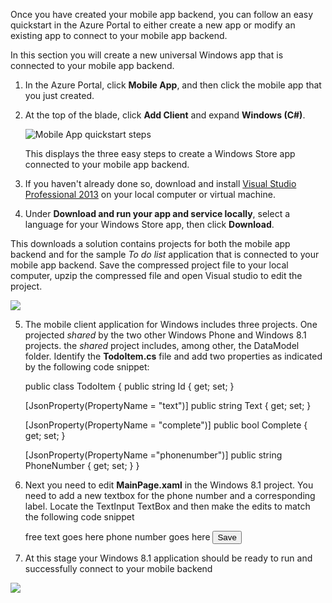 Once you have created your mobile app backend, you can follow an easy quickstart in the Azure Portal to either create a new app or modify an existing app to connect to your mobile app backend.

In this section you will create a new universal Windows app that is connected to your mobile app backend.

1. In the Azure Portal, click **Mobile App**, and then click the mobile app that you just created.

2. At the top of the blade, click **Add Client** and expand **Windows (C#)**.

   ![Mobile App quickstart steps](../images/01-01-01-AppServiceHOL/windows-quickstart.png)

   This displays the three easy steps to create a Windows Store app connected to your mobile app backend.

3. If you haven't already done so, download and install <a href="https://go.microsoft.com/fwLink/p/?LinkID=257546" target="_blank">Visual Studio Professional 2013</a> on your local computer or virtual machine.

4. Under **Download and run your app and service locally**, select a language for your Windows Store app, then click **Download**.

This downloads a solution contains projects for both the mobile app backend and for the sample _To do list_ application that is connected to your mobile app backend. Save the compressed project file to your local computer, upzip the compressed file and open Visual studio to edit the project. 

  ![](../images/01-01-01-AppServiceHOL/mobile-client-vs-projectview.png)

5. The mobile client application for Windows includes three projects. One projected *shared* by the two other Windows Phone and Windows 8.1 projects. the *shared* project includes, among other, the DataModel folder. Identify the **TodoItem.cs** file and add two properties as indicated by the following code snippet:

    public class TodoItem
    {
    public string Id { get; set; }
    
    [JsonProperty(PropertyName = "text")]
    public string Text { get; set; }
    
    [JsonProperty(PropertyName = "complete")]
    public bool Complete { get; set; }
    
    [JsonProperty(PropertyName ="phonenumber")]
    public string PhoneNumber { get; set; }
    }

6. Next you need to edit **MainPage.xaml** in the Windows 8.1 project. You need to add a new textbox for the phone number and a corresponding label. Locate the TextInput TextBox and then make the edits to match the following code snippet 

    <StackPanel Orientation="Vertical" Margin="72,0,0,0">
    	<TextBlock>free text goes here</TextBlock>
    	<TextBox Name="TextInput" Margin="5" MinWidth="300"></TextBox>
    	<TextBlock>phone number goes here</TextBlock>
    	<TextBox Name="PhoneInput" Margin="5" MinWidth="300"></TextBox>	
    	<Button Name="ButtonSave" Click="ButtonSave_Click" IsEnabled="False">Save</Button>
    </StackPanel>

7. At this stage your Windows 8.1 application should be ready to run and successfully connect to your mobile backend

 ![](../images/01-01-01-AppServiceHOL/mobile-client-windows8-1-running.png)